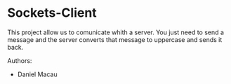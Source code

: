 # Sockets-Client
This project allow us to comunicate whith a server. 
You just need to send a message and the server converts that message to uppercase and sends it back.

Authors:
 - Daniel Macau
